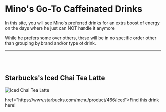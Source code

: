 <!DOCTYPE html>
<html>

<body>
  <h1> Mino's Go-To Caffeinated Drinks </h1>
  <p> In this site, you will see Mino's preferred drinks for an extra boost of energy on the days where he just can NOT handle it anymore </p>
  <p> While he prefers some over others, these will be in no specific order other than grouping by brand and/or type of drink. </p>
  <hr>
  <br>
  <br>
  <h2> Starbucks's Iced Chai Tea Latte </h2>
  <img src="https://www.starbucks.com.au/_files/product-images/iced-tea/sbx20190531-31057-icedlondonfogtealatte-onwhite-corelib-srgb-2.png" alt="Iced Chai Tea Latte">
  <p> <a> href="https://www.starbucks.com/menu/product/466/iced">Find this drink here!</a> </p>
